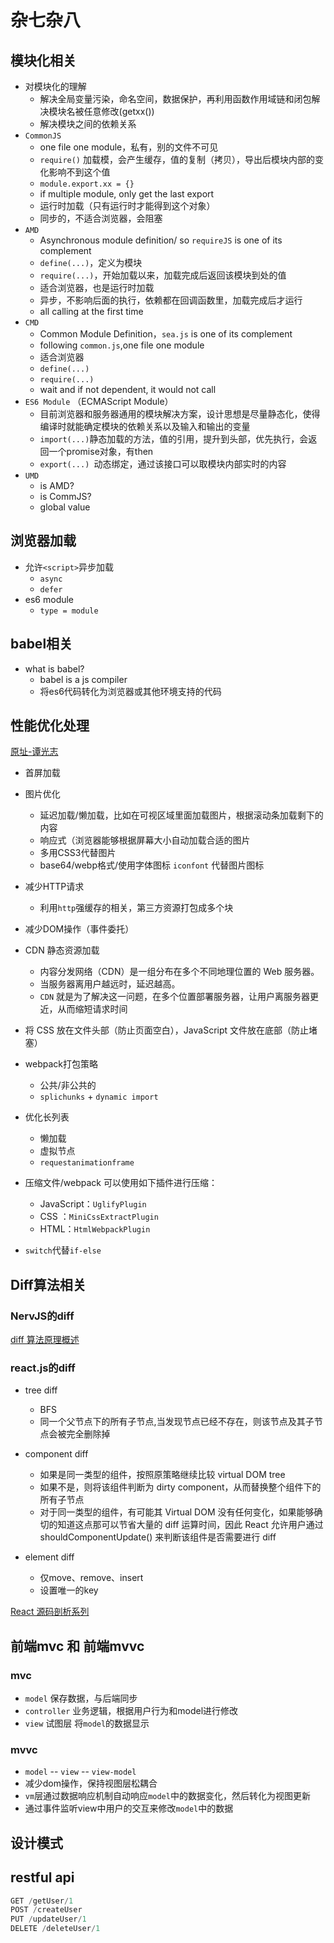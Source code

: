 # 杂七杂八

## 模块化相关
- 对模块化的理解
    - 解决全局变量污染，命名空间，数据保护，再利用函数作用域链和闭包解决模块名被任意修改(getxx())
    - 解决模块之间的依赖关系
- `CommonJS`
    - one file one module，私有，别的文件不可见
    - `require()` 加载模，会产生缓存，值的复制（拷贝），导出后模块内部的变化影响不到这个值
    - `module.export.xx = {}`
    - if multiple module, only get the last export
    - 运行时加载（只有运行时才能得到这个对象）
    - 同步的，不适合浏览器，会阻塞
- `AMD` 
    - Asynchronous module definition/ so `requireJS` is one of its complement
    - `define(...)`，定义为模块
    - `require(...)`，开始加载以来，加载完成后返回该模块到处的值
    - 适合浏览器，也是运行时加载
    - 异步，不影响后面的执行，依赖都在回调函数里，加载完成后才运行
    - all calling at the first time
- `CMD` 
    - Common Module Definition，`sea.js` is one of its complement
    - following `common.js`,one file one module
    - 适合浏览器
    - `define(...)`
    - `require(...)`
    - wait and if not dependent, it would not call
- `ES6 Module` （ECMAScript Module）
    - 目前浏览器和服务器通用的模块解决方案，设计思想是尽量静态化，使得编译时就能确定模块的依赖关系以及输入和输出的变量
    - `import(...)`静态加载的方法，值的引用，提升到头部，优先执行，会返回一个promise对象，有then
    - `export(...) `动态绑定，通过该接口可以取模块内部实时的内容
- `UMD`
    - is AMD?
    - is CommJS?
    - global value

## 浏览器加载
- 允许`<script>`异步加载
    - `async`
    - `defer`
- es6 module
    - `type = module`


## babel相关
 - what is babel?
    - babel is a js compiler
    - 将es6代码转化为浏览器或其他环境支持的代码

## 性能优化处理
[原址-谭光志](https://zhuanlan.zhihu.com/p/121056616)
- 首屏加载
- 图片优化
    - 延迟加载/懒加载，比如在可视区域里面加载图片，根据滚动条加载剩下的内容
    - 响应式（浏览器能够根据屏幕大小自动加载合适的图片
    - 多用CSS3代替图片
    - base64/webp格式/使用字体图标 `iconfont` 代替图片图标
- 减少HTTP请求
    - 利用`http`强缓存的相关，第三方资源打包成多个块
- 减少DOM操作（事件委托）
- CDN 静态资源加载
    - 内容分发网络（CDN）是一组分布在多个不同地理位置的 Web 服务器。
    - 当服务器离用户越远时，延迟越高。
    - `CDN` 就是为了解决这一问题，在多个位置部署服务器，让用户离服务器更近，从而缩短请求时间
- 将 CSS 放在文件头部（防止页面空白），JavaScript 文件放在底部（防止堵塞）
- webpack打包策略
    - 公共/非公共的
    - `splichunks` + `dynamic import`
- 优化长列表
    - 懒加载
    - 虚拟节点
    - `requestanimationframe`
- 压缩文件/webpack 可以使用如下插件进行压缩：
    - JavaScript：`UglifyPlugin`
    - CSS ：`MiniCssExtractPlugin`
    - HTML：`HtmlWebpackPlugin`

- `switch`代替`if-else`



## Diff算法相关

### NervJS的diff
[diff 算法原理概述](https://github.com/NervJS/nerv/issues/3)

### react.js的diff
- tree diff
    - BFS
    - 同一个父节点下的所有子节点,当发现节点已经不存在，则该节点及其子节点会被完全删除掉

- component diff
    - 如果是同一类型的组件，按照原策略继续比较 virtual DOM tree
    - 如果不是，则将该组件判断为 dirty component，从而替换整个组件下的所有子节点
    - 对于同一类型的组件，有可能其 Virtual DOM 没有任何变化，如果能够确切的知道这点那可以节省大量的 diff 运算时间，因此 React 允许用户通过 shouldComponentUpdate() 来判断该组件是否需要进行 diff

- element diff
    - 仅move、remove、insert
    - 设置唯一的key

[React 源码剖析系列](https://zhuanlan.zhihu.com/p/20346379)

##  前端mvc 和 前端mvvc
### mvc
- `model` 保存数据，与后端同步
- `controller` 业务逻辑，根据用户行为和model进行修改
- `view` 试图层 将`model`的数据显示

### mvvc
- `model` -- `view` -- `view-model `
- 减少dom操作，保持视图层松耦合
- `vm`层通过数据响应机制自动响应`model`中的数据变化，然后转化为视图更新
- 通过事件监听view中用户的交互来修改`model`中的数据

## 设计模式

## restful api
``` js
GET /getUser/1
POST /createUser
PUT /updateUser/1
DELETE /deleteUser/1
```

